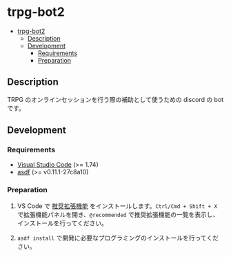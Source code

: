 # trpg-bot2

- [trpg-bot2](#trpg-bot2)
  - [Description](#description)
  - [Development](#development)
    - [Requirements](#requirements)
    - [Preparation](#preparation)

## Description

TRPG のオンラインセッションを行う際の補助として使うための discord の bot です。

## Development

### Requirements

- [Visual Studio Code](https://code.visualstudio.com/) (>= 1.74)
- [asdf](https://asdf-vm.com/) (>= v0.11.1-27c8a10)

### Preparation

1. VS Code で [推奨拡張機能](/.vscode/extensions.json) をインストールします。`Ctrl/Cmd + Shift + X` で拡張機能パネルを開き、`@recommended` で推奨拡張機能の一覧を表示し、インストールを行ってください。

2. `asdf install` で開発に必要なプログラミングのインストールを行ってください。
